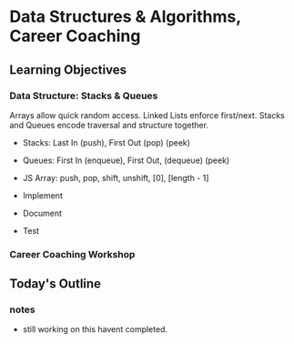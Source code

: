 # Data Structures & Algorithms, Career Coaching

## Learning Objectives

### Data Structure: Stacks & Queues

Arrays allow quick random access. Linked Lists enforce first/next. Stacks and
Queues encode traversal and structure together.

- Stacks: Last In (push), First Out (pop) (peek)
- Queues: First In (enqueue), First Out, (dequeue) (peek)
- JS Array: push, pop, shift, unshift, [0], [length - 1]

- Implement
- Document
- Test

### Career Coaching Workshop

<!-- Summary To Be Completed By Instructor -->

## Today's Outline

<!-- To Be Completed By Instructor -->


### notes
- still working on this havent completed.

<!-- //test test  -->
